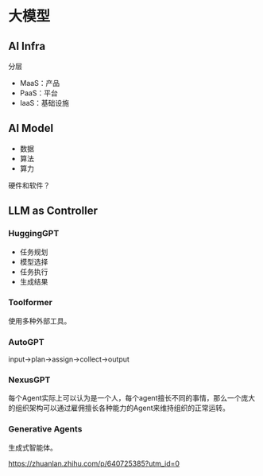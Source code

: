 # 大模型

## AI Infra

分层
- MaaS：产品
- PaaS：平台
- IaaS：基础设施

## AI Model
- 数据
- 算法
- 算力

硬件和软件？

## LLM as Controller

### HuggingGPT
- 任务规划
- 模型选择
- 任务执行
- 生成结果

### Toolformer

使用多种外部工具。

### AutoGPT

input->plan->assign->collect->output

### NexusGPT

每个Agent实际上可以认为是一个人，每个agent擅长不同的事情，那么一个庞大的组织架构可以通过雇佣擅长各种能力的Agent来维持组织的正常运转。

### Generative Agents

生成式智能体。



https://zhuanlan.zhihu.com/p/640725385?utm_id=0



